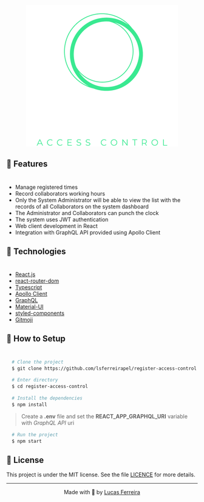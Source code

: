 <h3 align="center">
  <img src="./.github/logo.png">
</h3>



## 🧾 Features
#
- Manage registered times
- Record collaborators working hours
- Only the System Administrator will be able to view the list with the records of all Collaborators on the system
dashboard
- The Administrator and Collaborators can punch the clock
- The system uses JWT authentication
- Web client development in React
- Integration with GraphQL API provided using Apollo Client


## 🧰 Technologies
#
- [React.js](https://reactjs.org/)
- [react-router-dom](https://reactrouter.com/)
- [Typescript](https://www.typescriptlang.org/)
- [Apollo Client](https://www.apollographql.com/)
- [GraphQL](https://www.graphql.com/)
- [Material-UI](https://material-ui.com/)
- [styled-components](https://styled-components.com/)
- [Gitmoji](https://gitmoji.dev/)

## 🔧 How to Setup
#
```bash
  # Clone the project
  $ git clone https://github.com/lsferreirapel/register-access-control.git
```
```bash
  # Enter directory
  $ cd register-access-control
```
```bash
  # Install the dependencies
  $ npm install
```

>Create a **.env** file and set the         **REACT_APP_GRAPHQL_URI** variable with *GraphQL API* uri



```bash
  # Run the project
  $ npm start
```

## 📝 License

This project is under the MIT license. See the file <a href="./LICENCE">LICENCE</a> for more details.

---

<p align="center">Made with 💚 by <a href="https://github.com/lsferreirapel">Lucas Ferreira</a></p>
